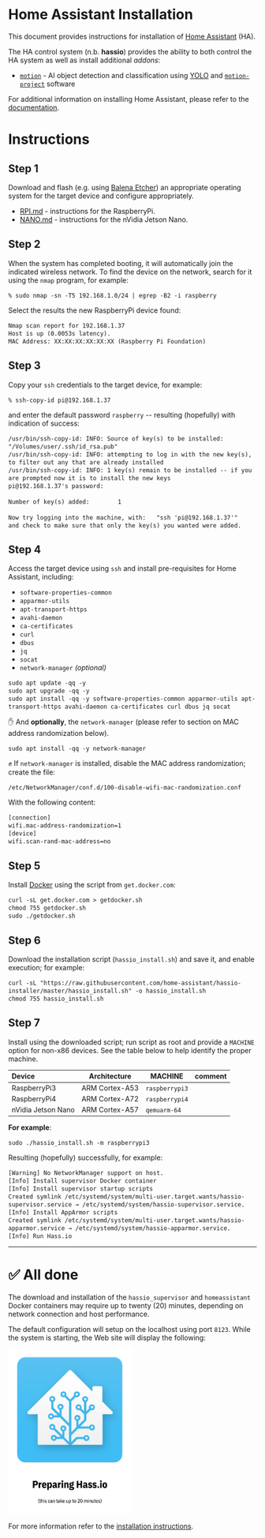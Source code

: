 # Home Assistant Installation

This document provides instructions for installation of [Home Assistant](http://home-assistant.io) (HA).

The HA control system (n.b. **hassio**) provides the ability to both control the HA system as well as install additional _addons_:

+ [`motion`](http://github.com/dcmartin/hassio-addons/tree/master/motion/) - AI object detection and classification using [YOLO](https://pjreddie.com/darknet/yolo/) and [`motion-project`](https://motion-project.github.io/) software

For additional information on installing Home Assistant, please refer to the [documentation](https://www.home-assistant.io/hassio/installation/).

# Instructions

## Step 1

Download and flash (e.g. using [Balena Etcher](https://www.balena.io/etcher/)) an appropriate operating system for the target device and configure appropriately.

+ [RPI.md](RPI.md) - instructions for the RaspberryPi.
+ [NANO.md](http://github.com/dcmartin/open-horizon/tree/master/doc/NANO.md) - instructions for the nVidia Jetson Nano.


## Step 2
When the system has completed booting, it will automatically join the indicated wireless network.  To find the device on the network, search for it using the `nmap` program, for example:

```
% sudo nmap -sn -T5 192.168.1.0/24 | egrep -B2 -i raspberry
```
Select the results the new RaspberryPi device found:

```
Nmap scan report for 192.168.1.37
Host is up (0.0053s latency).
MAC Address: XX:XX:XX:XX:XX:XX (Raspberry Pi Foundation)
```

## Step 3
Copy your `ssh` credentials to the target device, for example:

```
% ssh-copy-id pi@192.168.1.37
```
and enter the default password `raspberry` -- resulting (hopefully) with indication of success:

```
/usr/bin/ssh-copy-id: INFO: Source of key(s) to be installed: "/Volumes/user/.ssh/id_rsa.pub"
/usr/bin/ssh-copy-id: INFO: attempting to log in with the new key(s), to filter out any that are already installed
/usr/bin/ssh-copy-id: INFO: 1 key(s) remain to be installed -- if you are prompted now it is to install the new keys
pi@192.168.1.37's password: 

Number of key(s) added:        1

Now try logging into the machine, with:   "ssh 'pi@192.168.1.37'"
and check to make sure that only the key(s) you wanted were added.
```

## Step 4
Access the target device using `ssh` and install pre-requisites for Home Assistant, including:

+ `software-properties-common`
+ `apparmor-utils`
+ `apt-transport-https`
+ `avahi-daemon`
+ `ca-certificates`
+ `curl`
+ `dbus`
+ `jq`
+ `socat`
+ `network-manager` _(optional)_

```
sudo apt update -qq -y
sudo apt upgrade -qq -y
sudo apt install -qq -y software-properties-common apparmor-utils apt-transport-https avahi-daemon ca-certificates curl dbus jq socat
```

&#9995; And **optionally**, the `network-manager` (please refer to section on MAC address randomization below).

```
sudo apt install -qq -y network-manager
```

&#9994; If `network-manager` is installed, disable the MAC address randomization; create the file:

```
/etc/NetworkManager/conf.d/100-disable-wifi-mac-randomization.conf
```

With the following content:

```
[connection]
wifi.mac-address-randomization=1
[device]
wifi.scan-rand-mac-address=no
```

## Step 5
Install [Docker](http://docker.com) using the script from `get.docker.com`:

```
curl -sL get.docker.com > getdocker.sh
chmod 755 getdocker.sh 
sudo ./getdocker.sh 
```

## Step 6
Download the installation script (`hassio_install.sh`) and save it, and enable execution; for example:

```
curl -sL "https://raw.githubusercontent.com/home-assistant/hassio-installer/master/hassio_install.sh" -o hassio_install.sh
chmod 755 hassio_install.sh
```

## Step 7
Install using the downloaded script; run script as root and provide a `MACHINE` option for non-x86 devices.  See the table below to help identify the proper machine.

Device|Architecture|MACHINE|comment
:-------|:-------:|-------|:-------
RaspberryPi3|ARM Cortex-A53 |`raspberrypi3`|
RaspberryPi4| ARM Cortex-A72|`raspberrypi4`|
nVidia Jetson Nano|ARM Cortex-A57|`qemuarm-64`|

**For example**:

```
sudo ./hassio_install.sh -m raspberrypi3
```

Resulting (hopefully) successfully, for example:

```
[Warning] No NetworkManager support on host.
[Info] Install supervisor Docker container
[Info] Install supervisor startup scripts
Created symlink /etc/systemd/system/multi-user.target.wants/hassio-supervisor.service → /etc/systemd/system/hassio-supervisor.service.
[Info] Install AppArmor scripts
Created symlink /etc/systemd/system/multi-user.target.wants/hassio-apparmor.service → /etc/systemd/system/hassio-apparmor.service.
[Info] Run Hass.io
```

<hr>

# &#9989; All done 
The download and installation of the `hassio_supervisor` and `homeassistant` Docker containers may require up to twenty (20) minutes, depending on network connection and host performance.

The default configuration will setup on the localhost using port `8123`.   While the system is starting, the Web site will display the following:

<img src="samples/hassio-starting-up.png" width="50%">

For more information refer to the [installation instructions](https://www.home-assistant.io/hassio/installation/#alternative-install-on-a-generic-linux-host).
